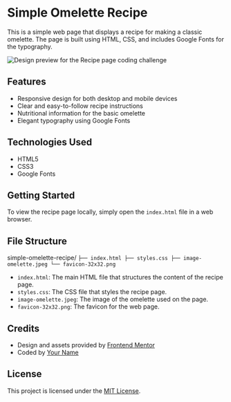 # Simple Omelette Recipe

This is a simple web page that displays a recipe for making a classic omelette. The page is built using HTML, CSS, and includes Google Fonts for the typography.

![Design preview for the Recipe page coding challenge]([./design/desktop-preview.jpg](https://github.com/CFokstuen/Frontend_Mentor/blob/main/Recipe_Page/desktop-preview.jpg))

## Features

- Responsive design for both desktop and mobile devices
- Clear and easy-to-follow recipe instructions
- Nutritional information for the basic omelette
- Elegant typography using Google Fonts

## Technologies Used

- HTML5
- CSS3
- Google Fonts

## Getting Started

To view the recipe page locally, simply open the `index.html` file in a web browser.

## File Structure

simple-omelette-recipe/
`
├── index.html
├── styles.css
├── image-omelette.jpeg
└── favicon-32x32.png
`
- `index.html`: The main HTML file that structures the content of the recipe page.
- `styles.css`: The CSS file that styles the recipe page.
- `image-omelette.jpeg`: The image of the omelette used on the page.
- `favicon-32x32.png`: The favicon for the web page.

## Credits

- Design and assets provided by [Frontend Mentor](https://www.frontendmentor.io/)
- Coded by [Your Name](https://github.com/your-username)

## License

This project is licensed under the [MIT License](LICENSE).
